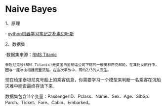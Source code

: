   # Naive Bayes
1、原理

· [python机器学习笔记之朴素贝叶斯](https://www.cnblogs.com/wj-1314/p/10560870.html)

2、数据集

·数据集来源：[RMS Titanic](https://www.lintcode.com/ai/titanic/overview)

    泰坦尼克号(RMS Titanic)是英国白星航运公司下辖的一艘奥林匹克邮轮，在其处女航行中，因与一座冰山相撞而至沉船。在这次事故中，有约2/3的人丧生。
现在给定泰坦尼克号船上的乘客信息，你需要学习一个模型来判断一名乘客在沉船灾难中能否最终存活下来.

数据集包含11个变量：PassengerID、Pclass、Name、Sex、Age、SibSp、Parch、Ticket、Fare、Cabin、Embarked。
